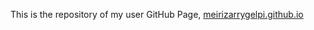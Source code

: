 This is the repository of my user GitHub Page, [meirizarrygelpi.github.io](http://meirizarrygelpi.github.io)